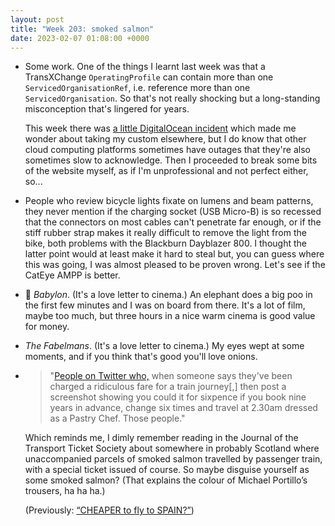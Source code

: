```yaml
---
layout: post
title: "Week 203: smoked salmon"
date: 2023-02-07 01:08:00 +0000
---
```


- Some work. One of the things I learnt last week was that a TransXChange `OperatingProfile` can contain more than one `ServicedOrganisationRef`, i.e. reference more than one `ServicedOrganisation`. So that's not really shocking but a long-standing misconception that's lingered for years.

  This week there was [a little DigitalOcean incident](https://status.digitalocean.com/incidents/0j7cwhswkkpg) which made me wonder about taking my custom elsewhere, but I do know that other cloud computing platforms sometimes have outages that they're also sometimes slow to acknowledge. Then I proceeded to break some bits of the website myself, as if I'm unprofessional and not perfect either, so...

- People who review bicycle lights fixate on lumens and beam patterns, they never mention if the charging socket (USB Micro-B) is so recessed that the connectors on most cables can't penetrate far enough, or if the stiff rubber strap makes it really difficult to remove the light from the bike, both problems with the Blackburn Dayblazer 800. I thought the latter point would at least make it hard to steal but, you can guess where this was going, I was almost pleased to be proven wrong. Let's see if the CatEye AMPP is better.  

- 🎦 <cite>Babylon</cite>. (It's a love letter to cinema.) An elephant does a big poo in the first few minutes and I was on board from there. It's a lot of film, maybe too much, but three hours in a nice warm cinema is good value for money.

- <cite>The Fabelmans</cite>. (It's a love letter to cinema.) My eyes wept at some moments, and if you think that's good you'll love onions.

- > "[People on Twitter who,](https://twitter.com/norock/status/1620107388966809601)
  > when someone says they've been charged a ridiculous fare for a train journey[,]
  > then post a screenshot showing you could it for sixpence if you book nine years in advance,
  > change six times and travel at 2.30am dressed as a Pastry Chef. Those people."

  Which reminds me, I dimly remember reading in the Journal of the Transport Ticket Society about somewhere in probably Scotland where unaccompanied parcels of smoked salmon travelled by passenger train, with a special ticket issued of course. So maybe disguise yourself as some smoked salmon? (That explains the colour of Michael Portillo’s trousers, ha ha ha.)

  (Previously: [“CHEAPER to fly to SPAIN?”](/2017/01/cheaper-to-fly-to-spain))
